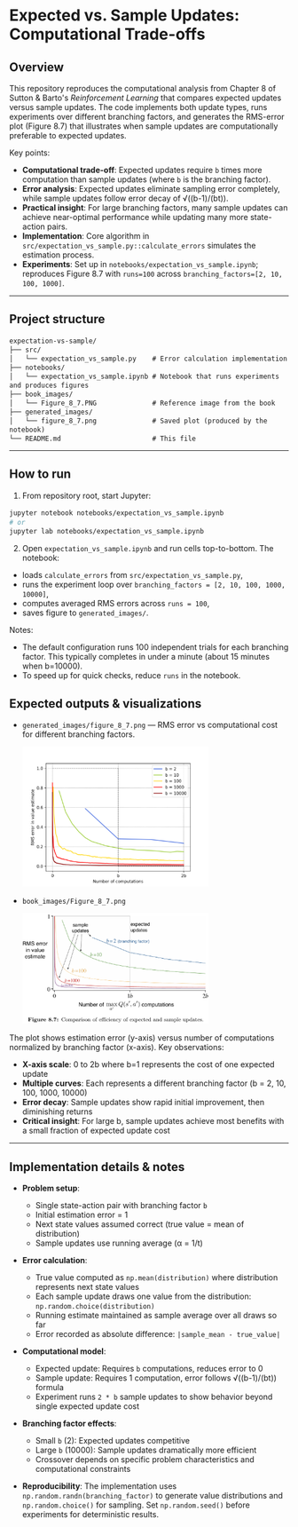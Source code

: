 # Expected vs. Sample Updates: Computational Trade-offs

## Overview

This repository reproduces the computational analysis from Chapter 8 of Sutton & Barto's *Reinforcement Learning* that compares expected updates versus sample updates. The code implements both update types, runs experiments over different branching factors, and generates the RMS-error plot (Figure 8.7) that illustrates when sample updates are computationally preferable to expected updates.

Key points:

* **Computational trade-off**: Expected updates require `b` times more computation than sample updates (where `b` is the branching factor).
* **Error analysis**: Expected updates eliminate sampling error completely, while sample updates follow error decay of √((b-1)/(bt)).
* **Practical insight**: For large branching factors, many sample updates can achieve near-optimal performance while updating many more state-action pairs.
* **Implementation**: Core algorithm in `src/expectation_vs_sample.py::calculate_errors` simulates the estimation process.
* **Experiments**: Set up in `notebooks/expectation_vs_sample.ipynb`; reproduces Figure 8.7 with `runs=100` across `branching_factors=[2, 10, 100, 1000]`.

---

## Project structure

```
expectation-vs-sample/
├── src/
│   └── expectation_vs_sample.py    # Error calculation implementation
├── notebooks/
│   └── expectation_vs_sample.ipynb # Notebook that runs experiments and produces figures
├── book_images/
│   └── Figure_8_7.PNG              # Reference image from the book
├── generated_images/
│   └── figure_8_7.png              # Saved plot (produced by the notebook)
└── README.md                       # This file
```

---

## How to run

1. From repository root, start Jupyter:

```bash
jupyter notebook notebooks/expectation_vs_sample.ipynb
# or
jupyter lab notebooks/expectation_vs_sample.ipynb
```

2. Open `expectation_vs_sample.ipynb` and run cells top-to-bottom. The notebook:

* loads `calculate_errors` from `src/expectation_vs_sample.py`,
* runs the experiment loop over `branching_factors = [2, 10, 100, 1000, 10000]`,
* computes averaged RMS errors across `runs = 100`,
* saves figure to `generated_images/`.

Notes:

* The default configuration runs 100 independent trials for each branching factor. This typically completes in under a minute (about 15 minutes when b=10000).
* To speed up for quick checks, reduce `runs` in the notebook.

## Expected outputs & visualizations

* `generated_images/figure_8_7.png` — RMS error vs computational cost for different branching factors.



  <img src="generated_images/figure_8_7.png" width="70%">



* `book_images/Figure_8_7.png` 



  <img src="book_images/Figure_8_7.PNG" width="70%">



The plot shows estimation error (y-axis) versus number of computations normalized by branching factor (x-axis). Key observations:

* **X-axis scale**: 0 to 2b where b=1 represents the cost of one expected update
* **Multiple curves**: Each represents a different branching factor (b = 2, 10, 100, 1000, 10000)
* **Error decay**: Sample updates show rapid initial improvement, then diminishing returns
* **Critical insight**: For large b, sample updates achieve most benefits with a small fraction of expected update cost

---

## Implementation details & notes

* **Problem setup**: 
  - Single state-action pair with branching factor `b`
  - Initial estimation error = 1
  - Next state values assumed correct (true value = mean of distribution)
  - Sample updates use running average (α = 1/t)

* **Error calculation**:
  - True value computed as `np.mean(distribution)` where distribution represents next state values
  - Each sample update draws one value from the distribution: `np.random.choice(distribution)`
  - Running estimate maintained as sample average over all draws so far
  - Error recorded as absolute difference: `|sample_mean - true_value|`

* **Computational model**:
  - Expected update: Requires `b` computations, reduces error to 0
  - Sample update: Requires 1 computation, error follows √((b-1)/(bt)) formula
  - Experiment runs `2 * b` sample updates to show behavior beyond single expected update cost

* **Branching factor effects**:
  - Small `b` (2): Expected updates competitive
  - Large `b` (10000): Sample updates dramatically more efficient
  - Crossover depends on specific problem characteristics and computational constraints

* **Reproducibility**: The implementation uses `np.random.randn(branching_factor)` to generate value distributions and `np.random.choice()` for sampling. Set `np.random.seed()` before experiments for deterministic results.